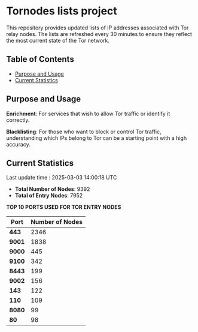 # Tornodes lists project

This repository provides updated lists of IP addresses associated with Tor relay nodes. The lists are refreshed every 30 minutes to ensure they reflect the most current state of the Tor network.

## Table of Contents

- [Purpose and Usage](#purpose-and-usage)
- [Current Statistics](#current-statistics)


## Purpose and Usage

**Enrichment**: For services that wish to allow Tor traffic or identify it correctly.

**Blacklisting**: For those who want to block or control Tor traffic, understanding which IPs belong to Tor can be a starting point with a high accuracy.

## Current Statistics

Last update time : 2025-03-03 14:00:18 UTC

- **Total Number of Nodes**: 9392
- **Total of Entry Nodes**: 7952

**TOP 10 PORTS USED FOR TOR ENTRY NODES**

| **Port** | **Number of Nodes** |
|------|-----------------|
| **443**   | 2346  |
| **9001**   | 1838  |
| **9000**   | 445  |
| **9100**   | 342  |
| **8443**   | 199  |
| **9002**   | 156  |
| **143**   | 122  |
| **110**   | 109  |
| **8080**   | 99  |
| **80**   | 98  |

